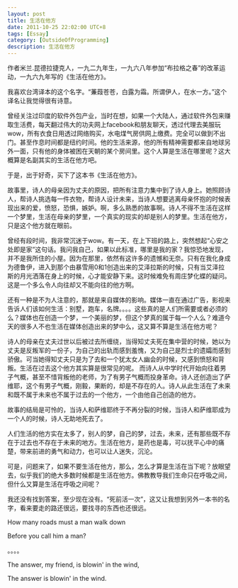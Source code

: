 ```yaml
---
layout: post
title: 生活在他方
date: 2011-10-25 22:02:00 UTC+8
tags: [Essay]
category: [OutsideOfProgramming]
description: 生活在他方
---
```


作者米兰.昆德拉捷克人，一九二九年生，一九六八年参加“布拉格之春”的改革运动，一九六九年写的《生活在他方》。

我喜欢台湾译本的这个名字。“蒹葭苍苍，白露为霜。所谓伊人，在水一方。”这个译名让我觉得很有诗意。

<!-- more -->

曾经关注过印度的软件外包产业，当时在想，如果一个大陆人，通过软件外包来赚取生活费，每天翻过伟大的功夫网上facebook和朋友聊天，透过代理去美服玩wow，所有衣食日用透过网络购买，水电煤气房供网上缴费。完全可以做到不出门。甚至作息时间都是纽约时间。他的生活来源，他的所有精神需要都来自地球另外一面，只有他的身体被困在天朝的某个房间里。这个人算是生活在哪里呢？这大概算是名副其实的生活在他方吧。

于是，出于好奇，买下了这本书《生活在他方》。

故事里，诗人的母亲因为丈夫的原因，把所有注意力集中到了诗人身上。她照顾诗人，帮诗人挑选每一件衣物，帮诗人设计未来，当诗人想要逃离母亲怀抱的时候表现出来的爱，愤怒，恐惧，嫉妒。啊，多么熟悉的故事啊。诗人不得不生活在这样一个梦里，生活在母亲的梦里，一个真实的现实的却是别人的梦里。生活在他方，只是这个他方就在眼前。

曾经有段时间，我非常沉迷于wow。有一天，在上下班的路上，突然想起“心安之处即是家”这句话。我问我自己，如果以此标准，哪里是我的家？我惊恐地发现，并不是我所住的小屋。因为在那里，依然有这许多的遗憾和无奈。只有在我化身成为德鲁伊，进入到那个由暴雪用0和1创造出来的艾泽拉斯的时候，只有当艾泽拉斯的月光洒落在身上的时候，心才能安静下来。这时候难免有周庄梦化蝶的疑问。这是一个多么令人向往却又不能向往的他方啊。

还有一种是不为人注意的，那就是来自媒体的影响。媒体一直在通过广告，影视来告诉人们该如何生活：别墅，跑车，名牌。。。。这些真的是人们所需要或者必须的么？媒体也在创造一个梦，一个美丽的梦，但这个梦真的属于每一个人么？难道今天的很多人不也生活在媒体创造出来的梦中么，这又算不算是生活在他方呢？

诗人的母亲在丈夫过世以后被过去所缠绕，当得知丈夫死在集中营的时候，她以为丈夫是反叛军的一份子，为自己的出轨而感到羞愧，又为自己是烈士的遗孀而感到骄傲。可当她得知丈夫只是为了去和一个犹太女人幽会的时候，又感到愤怒和背叛。生活在过去这个他方其实算是很常见的呢。
而诗人从中学时代开始向往着男子气概，甚至不惜背叛他的老师，为了有男子气概而投身革命。诗人还创造出了萨维耶，这个有男子气概，刚毅，果断的，却是不存在的人。诗人从此生活在了未来和既不属于未来也不属于过去的一个他方，一个由他自己创造的他方。

故事的结局是可怜的，当诗人和萨维耶终于不再分裂的时候，当诗人和萨维耶成为一个人的时候，诗人无助地死去了。

人们生活的他方实在太多了，别人的梦，自己的梦，过去，未来，还有那些既不存在于过去也不存在于未来的地方。生活在他方，是药也是毒，可以抚平心中的痛楚，带来前进的勇气和动力，也可以让人迷失，沉沦。

可是，问题来了，如果不要生活在他方，那么，怎么才算是生活在当下呢？放眼望去，似乎我们的绝大多数时候都是生活在他方。佛教教导我们生命只在呼吸之间，但什么又算是生活在呼吸之间呢？

我还没有找到答案，至少现在没有。“死前活一次”，这又让我想到另外一本书的名字，看来要走的路还很远，要找寻的东西也还很远。


How many roads must a man walk down

Before you call him a man?

。。。。

The answer, my friend, is blowin\' in the wind,

The answer is blowin\' in the wind.